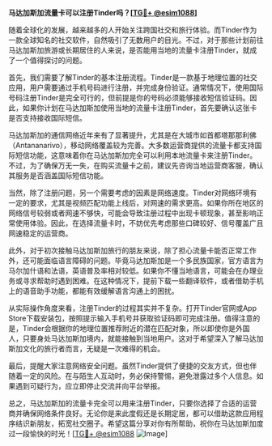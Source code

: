 **马达加斯加流量卡可以注册Tinder吗？[[TG💪+ @esim1088](https://t.me/s/esim1088)]**

随着全球化的发展，越来越多的人开始关注跨国社交和旅行体验。而Tinder作为一款全球知名的社交软件，自然吸引了无数用户的目光。不过，对于那些计划前往马达加斯加旅游或长期居住的人来说，是否能用当地的流量卡注册Tinder，就成了一个值得探讨的问题。

首先，我们需要了解Tinder的基本注册流程。Tinder是一款基于地理位置的社交应用，用户需要通过手机号码进行注册，并完成身份验证。通常情况下，使用国际号码注册Tinder是完全可行的，但前提是你的号码必须能够接收短信验证码。因此，如果你计划在马达加斯加使用当地的流量卡注册Tinder，首先要确认这张卡是否支持接收国际短信。

马达加斯加的通信网络近年来有了显著提升，尤其是在大城市如首都塔那那利佛（Antananarivo），移动网络覆盖较为完善。大多数运营商提供的流量卡都支持国际短信功能，这意味着你在马达加斯加完全可以利用本地流量卡来注册Tinder。不过，为了确保万无一失，在购买流量卡之前，建议先咨询当地运营商客服，确认其服务是否涵盖国际短信功能。

当然，除了注册问题，另一个需要考虑的因素是网络速度。Tinder对网络环境有一定的要求，尤其是视频匹配功能上线后，对网速的需求更高。如果你所在地区的网络信号较弱或者网速不够快，可能会导致注册过程中出现卡顿现象，甚至影响正常使用体验。因此，在选择流量卡时，不妨优先考虑那些口碑较好、信号覆盖广且网速稳定的运营商。

此外，对于初次接触马达加斯加旅行的朋友来说，除了担心流量卡能否正常工作外，还可能面临语言障碍的问题。毕竟马达加斯加是一个多民族国家，官方语言为马尔加什语和法语，英语普及率相对较低。如果你不懂当地语言，可能会在办理业务或寻求帮助时遇到困难。在这种情况下，提前下载一些翻译软件，或者借助手机上的语音助手功能，都能有效缓解语言沟通上的困扰。

从实际操作角度来看，注册Tinder的过程其实并不复杂。打开Tinder官网或App Store下载安装包，按照提示输入手机号并获取验证码即可完成注册。值得注意的是，Tinder会根据你的地理位置推荐附近的潜在匹配对象，所以即使你是外国人，只要身处马达加斯加境内，就能接触到当地用户。这对于希望深入了解马达加斯加文化的旅行者而言，无疑是一次难得的机会。

最后，提醒大家注意网络安全问题。虽然Tinder提供了便捷的交友方式，但也伴随着一定的风险。在与陌生人互动时，务必保持警惕，避免泄露过多个人信息。如果遇到可疑行为，应立即停止交流并向平台举报。

总之，马达加斯加的流量卡完全可以用来注册Tinder，只要你选择了合适的运营商并确保网络条件良好。无论你是来此度假还是长期定居，都可以借助这款应用程序结识新朋友，拓宽社交圈子。希望这篇分享对你有所帮助，祝你在马达加斯加度过一段愉快的时光！[[TG💪+ @esim1088](https://t.me/s/esim1088) ![Image](https://i.postimg.cc/4NQfJmqS/Snipaste-2025-05-13-00-14-12.png)]